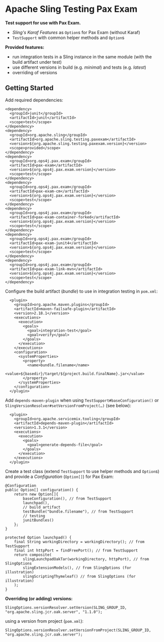 Apache Sling Testing Pax Exam
=============================

**Test support for use with Pax Exam.**

* _Sling's Karaf Features_ as `Option`s for Pax Exam (without Karaf)
* `TestSupport` with common helper methods and `Option`s

**Provided features:**

* run integration tests in a Sling instance in the same module (with the build artifact under test)
* use different versions in build (e.g. *minimal*) and tests (e.g. *latest*)
* overriding of versions

Getting Started
---------------

Add required dependencies:

    <dependency>
      <groupId>junit</groupId>
      <artifactId>junit</artifactId>
      <scope>test</scope>
    </dependency>
    <dependency>
      <groupId>org.apache.sling</groupId>
      <artifactId>org.apache.sling.testing.paxexam</artifactId>
      <version>${org.apache.sling.testing.paxexam.version}</version>
      <scope>provided</scope>
    </dependency>
    <dependency>
      <groupId>org.ops4j.pax.exam</groupId>
      <artifactId>pax-exam</artifactId>
      <version>${org.ops4j.pax.exam.version}</version>
      <scope>test</scope>
    </dependency>
    <dependency>
      <groupId>org.ops4j.pax.exam</groupId>
      <artifactId>pax-exam-cm</artifactId>
      <version>${org.ops4j.pax.exam.version}</version>
      <scope>test</scope>
    </dependency>
    <dependency>
      <groupId>org.ops4j.pax.exam</groupId>
      <artifactId>pax-exam-container-forked</artifactId>
      <version>${org.ops4j.pax.exam.version}</version>
      <scope>test</scope>
    </dependency>
    <dependency>
      <groupId>org.ops4j.pax.exam</groupId>
      <artifactId>pax-exam-junit4</artifactId>
      <version>${org.ops4j.pax.exam.version}</version>
      <scope>test</scope>
    </dependency>
    <dependency>
      <groupId>org.ops4j.pax.exam</groupId>
      <artifactId>pax-exam-link-mvn</artifactId>
      <version>${org.ops4j.pax.exam.version}</version>
      <scope>test</scope>
    </dependency>

Configure the build artifact (*bundle*) to use in integration testing in `pom.xml`:

      <plugin>
        <groupId>org.apache.maven.plugins</groupId>
        <artifactId>maven-failsafe-plugin</artifactId>
        <version>2.18.1</version>
        <executions>
          <execution>
            <goals>
              <goal>integration-test</goal>
              <goal>verify</goal>
            </goals>
          </execution>
        </executions>
        <configuration>
          <systemProperties>
            <property>
              <name>bundle.filename</name>
              <value>${basedir}/target/${project.build.finalName}.jar</value>
            </property>
          </systemProperties>
        </configuration>
      </plugin>

Add `depends-maven-plugin` when using `TestSupport#baseConfiguration()` or `SlingVersionResolver#setVersionFromProject(…)` (see below):

      <plugin>
        <groupId>org.apache.servicemix.tooling</groupId>
        <artifactId>depends-maven-plugin</artifactId>
        <version>1.3.1</version>
        <executions>
          <execution>
            <goals>
              <goal>generate-depends-file</goal>
            </goals>
          </execution>
        </executions>
      </plugin>

Create a test class (extend `TestSupport` to use helper methods and `Option`s) and provide a *Configuration* (`Option[]`) for Pax Exam:

    @Configuration
    public Option[] configuration() {
        return new Option[]{
            baseConfiguration(), // from TestSupport
            launchpad(),
            // build artifact
            testBundle("bundle.filename"), // from TestSupport
            // testing
            junitBundles()
        };
    }

    protected Option launchpad() {
        final String workingDirectory = workingDirectory(); // from TestSupport
        final int httpPort = findFreePort(); // from TestSupport
        return composite(
            slingLaunchpadOakTar(workingDirectory, httpPort), // from SlingOptions
            slingExtensionModels(), // from SlingOptions (for illustration)
            slingScriptingThymeleaf() // from SlingOptions (for illustration)
        );
    }

**Overriding (or adding) versions:**

    SlingOptions.versionResolver.setVersion(SLING_GROUP_ID, "org.apache.sling.jcr.oak.server", "1.1.0");

using a version from project (`pom.xml`):

    SlingOptions.versionResolver.setVersionFromProject(SLING_GROUP_ID, "org.apache.sling.jcr.oak.server");